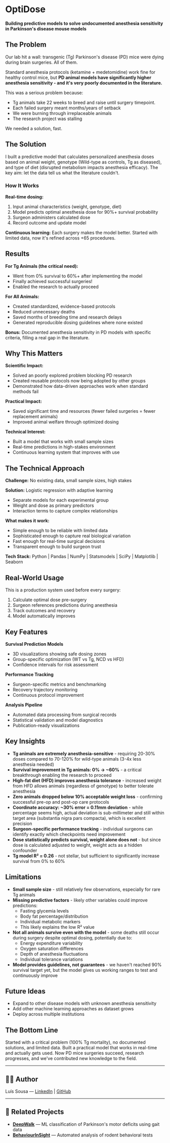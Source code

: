 # OptiDose

**Building predictive models to solve undocumented anesthesia sensitivity in Parkinson's disease mouse models**

## The Problem

Our lab hit a wall: transgenic (Tg) Parkinson's disease (PD) mice were dying during brain surgeries. All of them.

Standard anesthesia protocols (ketamine + medetomidine) work fine for healthy control mice, but **PD animal models have significantly higher anesthesia sensitivity - and it's very poorly documented in the literature.**

This was a serious problem because:
- Tg animals take 22 weeks to breed and raise until surgery timepoint. 
- Each failed surgery meant months/years of setback
- We were burning through irreplaceable animals
- The research project was stalling

We needed a solution, fast.

## The Solution

I built a predictive model that calculates personalized anesthesia doses based on animal weight, genotype (Wild-type as controls, Tg as diseased), and type of diet (disrupted metabolism impacts anesthesia efficacy). The key aim: let the data tell us what the literature couldn't.

### How It Works

**Real-time dosing:**
1. Input animal characteristics (weight, genotype, diet)
2. Model predicts optimal anesthesia dose for 90%+ survival probability
3. Surgeon administers calculated dose
4. Record outcome and update model

**Continuous learning:**
Each surgery makes the model better. Started with limited data, now it's refined across +65 procedures.

## Results

**For Tg Animals (the critical need):**
- Went from 0% survival to 60%+ after implementing the model
- Finally achieved successful surgeries!
- Enabled the research to actually proceed

**For All Animals:**
- Created standardized, evidence-based protocols
- Reduced unnecessary deaths
- Saved months of breeding time and research delays
- Generated reproducible dosing guidelines where none existed

**Bonus:** Documented anesthesia sensitivity in PD models with specific criteria, filling a real gap in the literature.

## Why This Matters

**Scientific Impact:**
- Solved an poorly explored problem blocking PD research
- Created reusable protocols now being adopted by other groups
- Demonstrated how data-driven approaches work when standard methods fail

**Practical Impact:**
- Saved significant time and resources (fewer failed surgeries = fewer replacement animals)
- Improved animal welfare through optimized dosing

**Technical Interest:**
- Built a model that works with small sample sizes
- Real-time predictions in high-stakes environment
- Continuous learning system that improves with use

## The Technical Approach

**Challenge:** No existing data, small sample sizes, high stakes

**Solution:** Logistic regression with adaptive learning
- Separate models for each experimental group
- Weight and dose as primary predictors
- Interaction terms to capture complex relationships

**What makes it work:**
- Simple enough to be reliable with limited data
- Sophisticated enough to capture real biological variation
- Fast enough for real-time surgical decisions
- Transparent enough to build surgeon trust

**Tech Stack:** Python | Pandas | NumPy | Statsmodels | SciPy | Matplotlib | Seaborn

## Real-World Usage

This is a production system used before every surgery:

1. Calculate optimal dose pre-surgery
2. Surgeon references predictions during anesthesia
3. Track outcomes and recovery
4. Model automatically improves

## Key Features

**Survival Prediction Models**
- 3D visualizations showing safe dosing zones
- Group-specific optimization (WT vs Tg, NCD vs HFD)
- Confidence intervals for risk assessment

**Performance Tracking**
- Surgeon-specific metrics and benchmarking
- Recovery trajectory monitoring
- Continuous protocol improvement

**Analysis Pipeline**
- Automated data processing from surgical records
- Statistical validation and model diagnostics
- Publication-ready visualizations

## Key Insights

- **Tg animals are extremely anesthesia-sensitive** - requiring 20-30% doses compared to 70-120% for wild-type animals (3-4x less anesthesia needed)
- **Survival improvement in Tg animals: 0% → ~60%** - a critical breakthrough enabling the research to proceed
- **High-fat diet (HFD) improves anesthesia tolerance** - increased weight from HFD allows animals (regardless of genotype) to better tolerate anesthesia
- **Zero animals dropped below 10% acceptable weight loss** - confirming successful pre-op and post-op care protocols
- **Coordinate accuracy: ~30% error = 0.11mm deviation** - while percentage seems high, actual deviation is sub-millimeter and still within target area (substantia nigra pars compacta), which is excellent precision
- **Surgeon-specific performance tracking** - individual surgeons can identify exactly which checkpoints need improvement
- **Dose statistically predicts survival, weight alone does not** - but since dose is calculated adjusted to weight, weight acts as a hidden confounder
- **Tg model R² = 0.26** - not stellar, but sufficient to significantly increase survival from 0% to 60%

## Limitations

- **Small sample size** - still relatively few observations, especially for rare Tg animals
- **Missing predictive factors** - likely other variables could improve predictions:
  - Fasting glycemia levels
  - Body fat percentage/distribution
  - Individual metabolic markers
  - This likely explains the low R² value
- **Not all animals survive even with the model** - some deaths still occur during surgery despite optimal dosing, potentially due to:
  - Energy expenditure variability
  - Oxygen saturation differences
  - Depth of anesthesia fluctuations
  - Individual tolerance variations
- **Model provides guidelines, not guarantees** - we haven't reached 90% survival target yet, but the model gives us working ranges to test and continuously improve

## Future Ideas

- Expand to other disease models with unknown anesthesia sensitivity
- Add other machine learning approaches as dataset grows
- Deploy across multiple institutions

## The Bottom Line

Started with a critical problem (100% Tg mortality), no documented solutions, and limited data. Built a practical model that works in real-time and actually gets used. Now PD mice surgeries succeed, research progresses, and we've contributed new knowledge to the field.

---

## 👨‍💻 Author

Luís Sousa — [LinkedIn](https://www.linkedin.com/in/luis-ma-sousa31) | [GitHub](https://github.com/luismasousa)

---

## 🔗 Related Projects

- **[DeepWalk](https://github.com/luismasousa/DeepWalk)** — ML classification of Parkinson's motor deficits using gait data
- **[BehaviourInSight](https://github.com/luismasousa/BehaviourInSight)** — Automated analysis of rodent behavioral tests

